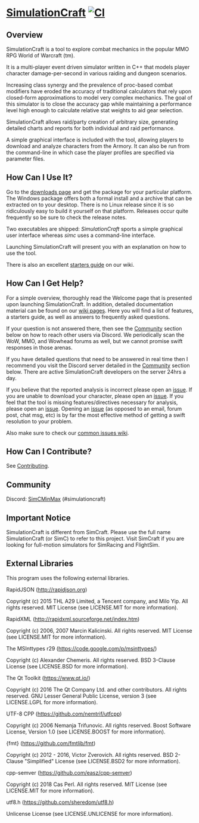# [SimulationCraft](https://www.simulationcraft.org/) [![CI](https://github.com/simulationcraft/simc/workflows/CI/badge.svg)](https://github.com/simulationcraft/simc/actions?query=workflow%3ACI)
## Overview

SimulationCraft is a tool to explore combat mechanics in the popular MMO RPG World of Warcraft (tm).

It is a multi-player event driven simulator written in C++ that models player character damage-per-second in various raiding and dungeon scenarios.

Increasing class synergy and the prevalence of proc-based combat modifiers have eroded the accuracy of traditional calculators that rely upon closed-form approximations to model very complex mechanics. The goal of this simulator is to close the accuracy gap while maintaining a performance level high enough to calculate relative stat weights to aid gear selection.

SimulationCraft allows raid/party creation of arbitrary size, generating detailed charts and reports for both individual and raid performance.

A simple graphical interface is included with the tool, allowing players to download and analyze characters from the Armory. It can also be run from the command-line in which case the player profiles are specified via parameter files. 

## How Can I Use It?

Go to the [downloads page](https://www.simulationcraft.org/download.html) and get the package for your particular platform.
The Windows package offers both a formal install and a archive that can be extracted on to your desktop. There is no Linux release since it is so ridiculously easy to build it yourself on that platform. Releases occur quite frequently so be sure to check the release notes.

Two executables are shipped: *SimulationCraft* sports a simple graphical user interface whereas *simc* uses a command-line interface.

Launching SimulationCraft will present you with an explanation on how to use the tool.

There is also an excellent [starters guide](../../wiki/StartersGuide) on our wiki.


## How Can I Get Help?

For a simple overview, thoroughly read the Welcome page that is presented upon launching SimulationCraft. In addition, detailed documentation material can be found on our [wiki pages](../../wiki/). Here you will find a list of features, a starters guide, as well as answers to frequently asked questions.

If your question is not answered there, then see the [Community](#community) section below on how to reach other users via Discord. We periodically scan the WoW, MMO, and Wowhead forums as well, but we cannot promise swift responses in those arenas.

If you have detailed questions that need to be answered in real time then I recommend you visit the Discord server detailed in the [Community](#community) section below. There are active SimulationCraft developers on the server 24hrs a day.

If you believe that the reported analysis is incorrect please open an [issue](../../issues). If you are unable to download your character, please open an [issue](../../issues). If you feel that the tool is missing features/directives necessary for analysis, please open an [issue](../../issues). Opening an [issue](../../issues) (as opposed to an email, forum post, chat msg, etc) is by far the most effective method of getting a swift resolution to your problem.

Also make sure to check our [common issues wiki](../../wiki/CommonIssues).


## How Can I Contribute?
See [Contributing](CONTRIBUTING.md).

## Community

Discord: [SimCMinMax](https://discord.gg/tFR2uvK) (#simulationcraft)

## Important Notice

SimulationCraft is different from SimCraft. Please use the full name SimulationCraft (or SimC) to refer to this project. Visit SimCraft if you are looking for full-motion simulators for SimRacing and FlightSim.

## External Libraries

This program uses the following external libraries.

RapidJSON (http://rapidjson.org)

Copyright (c) 2015 THL A29 Limited, a Tencent company, and Milo Yip. All rights reserved.
MIT License (see LICENSE.MIT for more information).

RapidXML (http://rapidxml.sourceforge.net/index.htm)

Copyright (c) 2006, 2007 Marcin Kalicinski. All rights reserved.
MIT License (see LICENSE.MIT for more information).

The MSInttypes r29 (https://code.google.com/p/msinttypes/)

Copyright (c) Alexander Chemeris. All rights reserved.
BSD 3-Clause License (see LICENSE.BSD for more information).

The Qt Toolkit (https://www.qt.io/)

Copyright (c) 2016 The Qt Company Ltd. and other contributors. All rights reserved.
GNU Lesser General Public License, version 3 (see LICENSE.LGPL for more information).

UTF-8 CPP (https://github.com/nemtrif/utfcpp)

Copyright (c) 2006 Nemanja Trifunovic. All rights reserved.
Boost Software License, Version 1.0 (see LICENSE.BOOST for more information).

{fmt} (https://github.com/fmtlib/fmt)

Copyright (c) 2012 - 2016, Victor Zverovich. All rights reserved.
BSD 2-Clause "Simplified" License (see LICENSE.BSD2 for more information).

cpp-semver (https://github.com/easz/cpp-semver)

Copyright (c) 2018 Cas Perl. All rights reserved.
MIT License (see LICENSE.MIT for more information).

utf8.h (https://github.com/sheredom/utf8.h)

Unlicense License (see LICENSE.UNLICENSE for more information).
